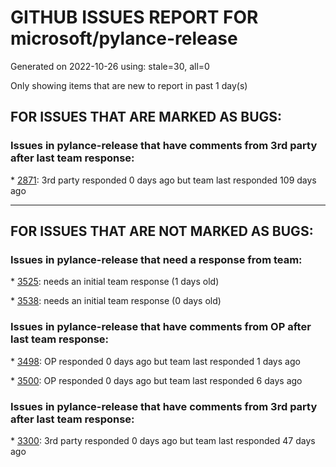 
# GITHUB ISSUES REPORT FOR microsoft/pylance-release


Generated on 2022-10-26 using: stale=30, all=0


Only showing items that are new to report in past 1 day(s)


## FOR ISSUES THAT ARE MARKED AS BUGS:


### Issues in pylance-release that have comments from 3rd party after last team response:


\* [2871](https://github.com/microsoft/pylance-release/issues/2871 "Object of type &quot;None&quot; cannot be called"): 3rd party responded 0 days ago but team last responded 109 days ago

---

## FOR ISSUES THAT ARE NOT MARKED AS BUGS:


### Issues in pylance-release that need a response from team:


\* [3525](https://github.com/microsoft/pylance-release/issues/3525 "False &quot;Symbol&quot; is unknown import symbol"): needs an initial team response (1 days old)

\* [3538](https://github.com/microsoft/pylance-release/issues/3538 "Improve `python.analysis.completeFunctionParens`"): needs an initial team response (0 days old)

### Issues in pylance-release that have comments from OP after last team response:


\* [3498](https://github.com/microsoft/pylance-release/issues/3498 "Pylance server crash: FATAL ERROR: NewSpace::Rebalance Allocation failed - JavaScript heap out of memory"): OP responded 0 days ago but team last responded 1 days ago

\* [3500](https://github.com/microsoft/pylance-release/issues/3500 "When there are too many lines in the .py file, it will trigger a malfunction of the called variable highlighting function"): OP responded 0 days ago but team last responded 6 days ago

### Issues in pylance-release that have comments from 3rd party after last team response:


\* [3300](https://github.com/microsoft/pylance-release/issues/3300 "Intellisense autocomplete hangs at Loading... on Remote-SSH"): 3rd party responded 0 days ago but team last responded 47 days ago
